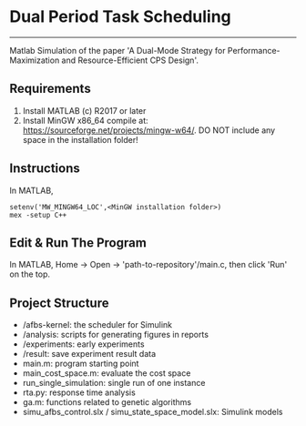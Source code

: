 # Dual Period Task Scheduling

-------

Matlab Simulation of the paper 'A Dual-Mode Strategy for Performance-Maximization and Resource-Efficient CPS Design'.

## Requirements
1. Install MATLAB (c) R2017 or later
2. Install MinGW x86_64 compile at: https://sourceforge.net/projects/mingw-w64/. DO NOT include any space in the installation folder!


## Instructions
In MATLAB,

```
setenv('MW_MINGW64_LOC',<MinGW installation folder>)
mex -setup C++

```
## Edit & Run The Program
In MATLAB, Home -> Open -> 'path-to-repository'/main.c, then click 'Run' on the top.


## Project Structure
- /afbs-kernel: the scheduler for Simulink
- /analysis: scripts for generating figures in reports
- /experiments: early experiments
- /result: save experiment result data
- main.m: program starting point
- main_cost_space.m: evaluate the cost space
- run_single_simulation: single run of one instance
- rta.py: response time analysis
- ga.m: functions related to genetic algorithms
- simu_afbs_control.slx / simu_state_space_model.slx: Simulink models
